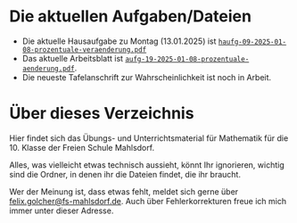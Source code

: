 # Die aktuellen Aufgaben/Dateien

* Die aktuelle Hausaufgabe zu Montag (13.01.2025) ist [`haufg-09-2025-01-08-prozentuale-veraenderung.pdf`](hausaufgaben/haufg-09-2025-01-08-prozentuale-veraenderung.pdf)
* Das aktuelle Arbeitsblatt ist [`aufg-19-2025-01-08-prozentuale-aenderung.pdf`](arbeitsblaetter/aufg-18-2025-01-07-gluecksrad.pdf).
* Die neueste Tafelanschrift zur Wahrscheinlichkeit ist noch in Arbeit.


# Über dieses Verzeichnis

Hier findet sich das Übungs- und Unterrichtsmaterial für Mathematik für die 10. Klasse der Freien Schule Mahlsdorf.

Alles, was vielleicht etwas technisch aussieht, könnt Ihr ignorieren, wichtig sind die Ordner, in denen ihr die Dateien findet, die ihr braucht.

Wer der Meinung ist, dass etwas fehlt, meldet sich gerne über [felix.golcher@fs-mahlsdorf.de](mailto:felix.golcher@fs-mahlsdorf.de). Auch über Fehlerkorrekturen freue ich mich immer unter dieser Adresse.
